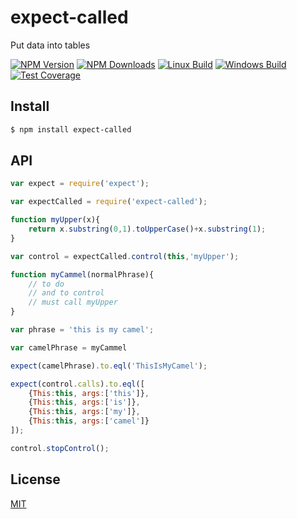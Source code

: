 # expect-called
Put data into tables

[![NPM Version][npm-image]][npm-url]
[![NPM Downloads][downloads-image]][downloads-url]
[![Linux Build][travis-image]][travis-url]
[![Windows Build][appveyor-image]][appveyor-url]
[![Test Coverage][coveralls-image]][coveralls-url]

## Install

```sh
$ npm install expect-called
```

## API

```js
var expect = require('expect');

var expectCalled = require('expect-called');

function myUpper(x){
    return x.substring(0,1).toUpperCase()+x.substring(1);
}

var control = expectCalled.control(this,'myUpper');

function myCammel(normalPhrase){
    // to do
    // and to control
    // must call myUpper
}

var phrase = 'this is my camel';

var camelPhrase = myCammel

expect(camelPhrase).to.eql('ThisIsMyCamel');

expect(control.calls).to.eql([
    {This:this, args:['this']},
    {This:this, args:['is']},
    {This:this, args:['my']},
    {This:this, args:['camel']}
]);

control.stopControl();
```

## License

[MIT](LICENSE)

[npm-image]: https://img.shields.io/npm/v/expect-called.svg?style=flat
[npm-url]: https://npmjs.org/package/expect-called
[travis-image]: https://img.shields.io/travis/emilioplatzer/expect-called/master.svg?label=linux&style=flat
[travis-url]: https://travis-ci.org/emilioplatzer/expect-called
[appveyor-image]: https://img.shields.io/appveyor/ci/emilioplatzer/expect-called/master.svg?label=windows&style=flat
[appveyor-url]: https://ci.appveyor.com/project/emilioplatzer/expect-called
[coveralls-image]: https://img.shields.io/coveralls/emilioplatzer/expect-called/master.svg?style=flat
[coveralls-url]: https://coveralls.io/r/emilioplatzer/expect-called
[downloads-image]: https://img.shields.io/npm/dm/expect-called.svg?style=flat
[downloads-url]: https://npmjs.org/package/expect-called
